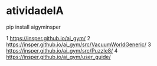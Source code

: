 # atividadeIA

pip install aigyminsper

1 https://insper.github.io/ai_gym/
2 https://insper.github.io/ai_gym/src/VacuumWorldGeneric/
3 https://insper.github.io/ai_gym/src/Puzzle8/
4 https://insper.github.io/ai_gym/user_guide/